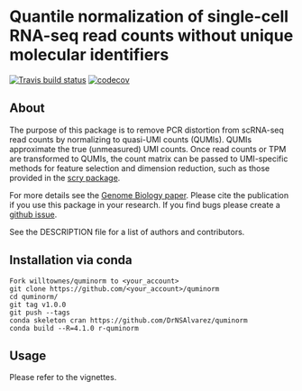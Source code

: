 # Quantile normalization of single-cell RNA-seq read counts without unique molecular identifiers

<!-- badges: start -->
  [![Travis build status](https://travis-ci.com/willtownes/quminorm.svg?branch=master)](https://travis-ci.com/willtownes/quminorm)
  [![codecov](https://codecov.io/gh/willtownes/quminorm/branch/master/graph/badge.svg)](https://codecov.io/gh/willtownes/quminorm)
<!-- badges: end -->

## About

The purpose of this package is to remove PCR distortion from scRNA-seq read counts by normalizing to quasi-UMI counts (QUMIs). QUMIs approximate the true (unmeasured) UMI counts. Once read counts or TPM are transformed to QUMIs, the count matrix can be passed to UMI-specific methods for feature selection and dimension reduction, such as those provided in the [scry package](https://bioconductor.org/packages/release/bioc/html/scry.html).

For more details see the [Genome Biology paper](https://doi.org/10.1186/s13059-020-02078-0). Please cite the publication if you use this package in your research. If you find bugs please create a [github issue](https://github.com/willtownes/quminorm-paper/issues).

See the DESCRIPTION file for a list of authors and contributors.

## Installation via conda
```{r}
Fork willtownes/quminorm to <your_account>
git clone https://github.com/<your_account>/quminorm
cd quminorm/
git tag v1.0.0
git push --tags
conda skeleton cran https://github.com/DrNSAlvarez/quminorm
conda build --R=4.1.0 r-quminorm
```
## Usage

Please refer to the vignettes.
